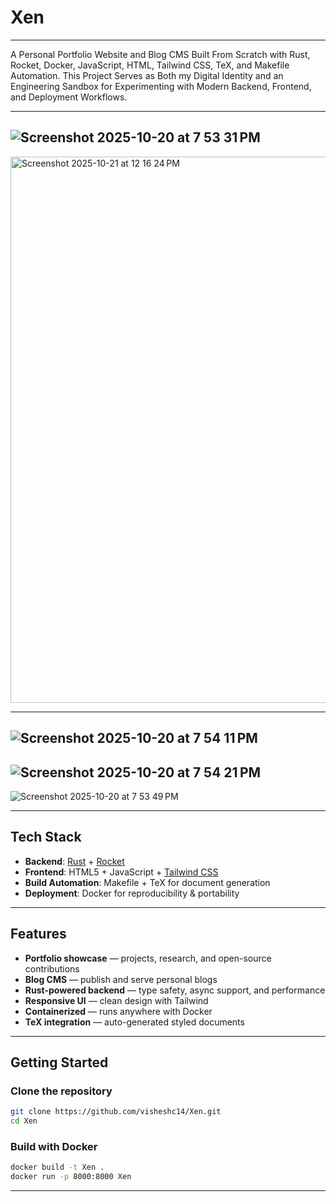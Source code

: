 # Xen
---
A Personal Portfolio Website and Blog CMS Built From Scratch with Rust, Rocket, Docker, JavaScript, HTML, Tailwind CSS, TeX, and Makefile Automation.
This Project Serves as Both my Digital Identity and an Engineering Sandbox for Experimenting with Modern Backend, Frontend, and Deployment Workflows.

---

![Screenshot 2025-10-20 at 7 53 31 PM](https://github.com/user-attachments/assets/d937e8f5-7e79-4633-9ea4-06bb38175cbe)
---
<img width="1158" height="874" alt="Screenshot 2025-10-21 at 12 16 24 PM" src="https://github.com/user-attachments/assets/376ccf01-92c0-4ce5-b0f3-272ac710e029" />

---
![Screenshot 2025-10-20 at 7 54 11 PM](https://github.com/user-attachments/assets/926f64f2-04d0-4c7c-97e5-1a847ded40e3)
---
![Screenshot 2025-10-20 at 7 54 21 PM](https://github.com/user-attachments/assets/5e09f597-a7c3-4c1c-8315-f8834bac13aa)
---
![Screenshot 2025-10-20 at 7 53 49 PM](https://github.com/user-attachments/assets/8f4764ad-6fea-4619-875c-34b0758f3064)

---


##  Tech Stack  

- **Backend**: [Rust](https://www.rust-lang.org/) + [Rocket](https://rocket.rs/)  
- **Frontend**: HTML5 + JavaScript + [Tailwind CSS](https://tailwindcss.com/)  
- **Build Automation**: Makefile + TeX for document generation  
- **Deployment**: Docker for reproducibility & portability  

---

## Features  

- **Portfolio showcase** — projects, research, and open-source contributions  
- **Blog CMS** — publish and serve personal blogs  
- **Rust-powered backend** — type safety, async support, and performance  
- **Responsive UI** — clean design with Tailwind  
- **Containerized** — runs anywhere with Docker  
- **TeX integration** — auto-generated styled documents  

---

## Getting Started  

### Clone the repository  
```bash
git clone https://github.com/visheshc14/Xen.git
cd Xen
```
### Build with Docker
```bash
docker build -t Xen .
docker run -p 8000:8000 Xen
```
---
